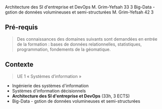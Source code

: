
Architecture des SI d'entreprise et DevOps M. Grim-Yefsah 33 3
Big-Data - gstion de données volumineuses et semi-structurées M. Grim-Yefsah 42 3

## Pré-requis 

> Des connaissances des domaines suivants sont demandées en entrée de la formation : 
> bases de données relationnelles, statistiques, programmation, fondements de la géomatique.

## Contexte

> UE 1 « Systèmes d’information »

* Ingénierie des systèmes d'information
* Systèmes d'information décisionnels
* **Architecture des SI d'entreprise et DevOps** (33h, 3 ECTS)
* Big-Data - gstion de données volumineuses et semi-structurées

